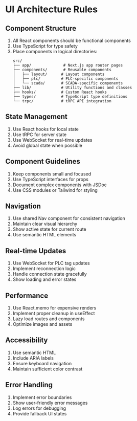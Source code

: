 # UI Architecture Rules

## Component Structure

1. All React components should be functional components
2. Use TypeScript for type safety
3. Place components in logical directories:
   ```
   src/
   ├── app/              # Next.js app router pages
   ├── components/       # Reusable components
   │   ├── layout/      # Layout components
   │   ├── plc/         # PLC-specific components
   │   └── scada/       # SCADA-specific components
   ├── lib/             # Utility functions and classes
   ├── hooks/           # Custom React hooks
   ├── types/           # TypeScript type definitions
   └── trpc/            # tRPC API integration
   ```

## State Management

1. Use React hooks for local state
2. Use tRPC for server state
3. Use WebSocket for real-time updates
4. Avoid global state when possible

## Component Guidelines

1. Keep components small and focused
2. Use TypeScript interfaces for props
3. Document complex components with JSDoc
4. Use CSS modules or Tailwind for styling

## Navigation

1. Use shared Nav component for consistent navigation
2. Maintain clear visual hierarchy
3. Show active state for current route
4. Use semantic HTML elements

## Real-time Updates

1. Use WebSocket for PLC tag updates
2. Implement reconnection logic
3. Handle connection state gracefully
4. Show loading and error states

## Performance

1. Use React.memo for expensive renders
2. Implement proper cleanup in useEffect
3. Lazy load routes and components
4. Optimize images and assets

## Accessibility

1. Use semantic HTML
2. Include ARIA labels
3. Ensure keyboard navigation
4. Maintain sufficient color contrast

## Error Handling

1. Implement error boundaries
2. Show user-friendly error messages
3. Log errors for debugging
4. Provide fallback UI states
